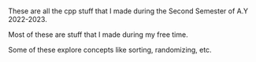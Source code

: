 # 
These are all the cpp stuff that I made during the Second Semester of A.Y 2022-2023.

Most of these are stuff that I made during my free time.

Some of these explore concepts like sorting, randomizing, etc.
